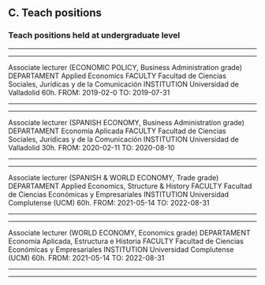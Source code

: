 ## C. Teach positions

### Teach positions held at undergraduate level

-----------------------------------------------------------------------------------------------------
-----------------------------------------------------------------------------------------------------

Associate lecturer (ECONOMIC POLICY, Business Administration grade)
DEPARTAMENT Applied Economics
FACULTY Facultad de Ciencias Sociales, Jurídicas y de la Comunicación
INSTITUTION Universidad de Valladolid
60h. FROM: 2019-02-0 TO: 2019-07-31

-----------------------------------------------------------------------------------------------------
-----------------------------------------------------------------------------------------------------

Associate lecturer (SPANISH ECONOMY, Business Administration grade)
DEPARTAMENT Economía Aplicada
FACULTY Facultad de Ciencias Sociales, Jurídicas y de la Comunicación
INSTITUTION Universidad de Valladolid
30h. FROM: 2020-02-11 TO: 2020-08-10

-----------------------------------------------------------------------------------------------------
-----------------------------------------------------------------------------------------------------

Associate lecturer (SPANISH & WORLD ECONOMY, Trade grade)
DEPARTAMENT Applied Economics, Structure & History
FACULTY Facultad de Ciencias Económicas y Empresariales
INSTITUTION Universidad Complutense (UCM)
60h. FROM: 2021-05-14 TO: 2022-08-31

-----------------------------------------------------------------------------------------------------
-----------------------------------------------------------------------------------------------------

Associate lecturer (WORLD ECONOMY, Economics grade)
DEPARTAMENT Economía Aplicada, Estructura e Historia
FACULTY Facultad de Ciencias Económicas y Empresariales
INSTITUTION Universidad Complutense (UCM)
60h. FROM: 2021-05-14 TO: 2022-08-31

-----------------------------------------------------------------------------------------------------
-----------------------------------------------------------------------------------------------------
